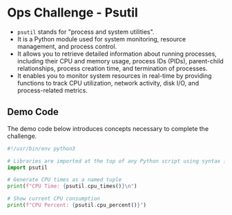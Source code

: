 # Ops Challenge - Psutil

- `psutil` stands for "process and system utilities".
- It is a Python module used for system monitoring, resource management, and process control.
- It allows you to retrieve detailed information about running processes, including their CPU and memory usage, process IDs (PIDs), parent-child relationships, process creation time, and termination of processes.
- It enables you to monitor system resources in real-time by providing functions to track CPU utilization, network activity, disk I/O, and process-related metrics.

## Demo Code

The demo code below introduces concepts necessary to complete the challenge.

```python
#!/usr/bin/env python3

# Libraries are imported at the top of any Python script using syntax import [library]
import psutil

# Generate CPU times as a named tuple
print(f"CPU Time: {psutil.cpu_times()}\n")

# Show current CPU consumption
print(f"CPU Percent: {psutil.cpu_percent()}")

```
